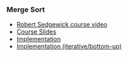 ### Merge Sort
- [Robert Sedgewick course video](https://www.coursera.org/learn/algorithms-part1/lecture/ARWDq/mergesort)
- [Course Slides](https://www.coursera.org/learn/algorithms-part1/supplement/4E9fa/lecture-slides)
- [Implementation](https://github.com/vidhatha/Programming-Fundamentals/blob/master/Algorithms/Sorting/MergeSort/mergesort.cpp)
- [Implementation (iterative/bottom-up)](https://github.com/vidhatha/Programming-Fundamentals/blob/master/Algorithms/Sorting/MergeSort/mergesort_iterative.cpp)
